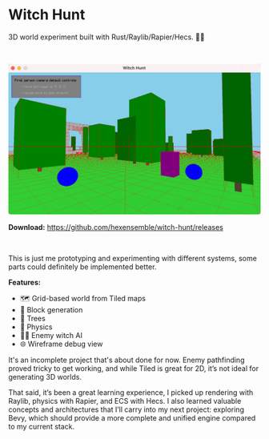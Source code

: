 # Witch Hunt

3D world experiment built with Rust/Raylib/Rapier/Hecs. 🧙‍♀️

<br>

![Witch Hunt](preview.png)

**Download:** https://github.com/hexensemble/witch-hunt/releases

<br>

This is just me prototyping and experimenting with different systems, some parts could definitely be implemented better.

**Features:**

- 🗺️ Grid-based world from Tiled maps
- 🧱 Block generation
- 🌳 Trees
- 🏀 Physics
- 🧙‍♀️ Enemy witch AI
- 🌐 Wireframe debug view

It's an incomplete project that's about done for now. Enemy pathfinding proved tricky to get working, and while Tiled is great for 2D, it’s not ideal for generating 3D worlds.

That said, it’s been a great learning experience, I picked up rendering with Raylib, physics with Rapier, and ECS with Hecs. I also learned valuable concepts and architectures that I’ll carry into my next project: exploring Bevy, which should provide a more complete and unified engine compared to my current stack.
